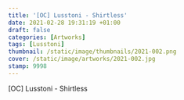 ```yaml
---
title: '[OC] Lusstoni - Shirtless'
date: 2021-02-28 19:31:19 +01:00
draft: false
categories: [Artworks]
tags: [Lusstoni]
thumbnail: /static/image/thumbnails/2021-002.png
cover: /static/image/artworks/2021-002.jpg
stamp: 9998
---
```

[OC] Lusstoni - Shirtless
